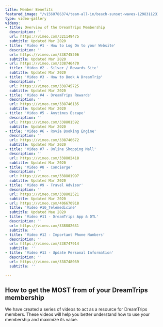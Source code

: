 ```yaml
---
title: Member Benefits
featured_image: "/v1560786374/team-all-in/beach-sunset-waves-12983112313102128.jpg"
type: video-gallery
videos:
- title: Overview of the DreamTrips Membership
  description: ''
  url: https://vimeo.com/321149475
  subtitle: Updated Mar 2020
- title: 'Video #1 - How to Log On to your Website'
  description: ''
  url: https://vimeo.com/338745206
  subtitle: Updated Mar 2020
- url: https://vimeo.com/338746470
  title: 'Video #2 - Silver / Rewards Site'
  subtitle: Updated Mar 2020
- title: 'Video #3 - How to Book A DreamTrip'
  description: ''
  url: https://vimeo.com/338745725
  subtitle: Updated Mar 2020
- title: 'Video #4 - DreamTrips Rewards'
  description: ''
  url: https://vimeo.com/338746135
  subtitle: Updated Mar 2020
- title: 'Video #5 - Anytimes Escape'
  description: ''
  url: https://vimeo.com/338801592
  subtitle: Updated Mar 2020
- title: 'Video #6 - Rovia Booking Engine'
  description: ''
  url: https://vimeo.com/338746672
  subtitle: Updated Mar 2020
- title: 'Video #7 - Online Shopping Mall'
  description: ''
  url: https://vimeo.com/338802418
  subtitle: Updated Mar 2020
- title: 'Video #8 - Concierge'
  description: ''
  url: https://vimeo.com/338801997
  subtitle: Updated Mar 2020
- title: 'Video #9 - Travel Advisor'
  description: ''
  url: https://vimeo.com/338802521
  subtitle: Updated Mar 2020
- url: https://vimeo.com/406670918
  title: 'Video #10_Telemedicine'
  subtitle: Updated Mae 2020
- title: 'Video #11 - DreamTrips App & DTL'
  description: ''
  url: https://vimeo.com/338802631
  subtitle: ''
- title: 'Video #12 - Important Phone Numbers'
  description: ''
  url: https://vimeo.com/338747914
  subtitle: ''
- title: 'Video #13 - Update Personal Information'
  description: ''
  url: https://vimeo.com/338748039
  subtitle: ''

---
```

## How to get the MOST from of your DreamTrips membership

We have created a series of videos to act as a resource for DreamTrips members. These videos will help you better understand how to use your membership and maximize its value.